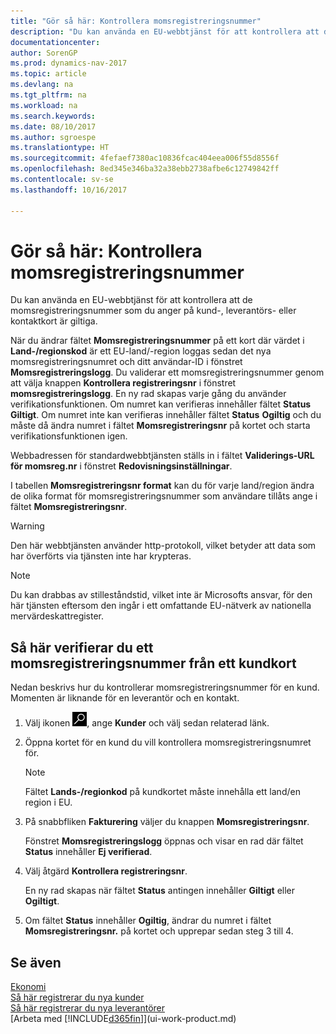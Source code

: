 ```yaml
---
title: "Gör så här: Kontrollera momsregistreringsnummer"
description: "Du kan använda en EU-webbtjänst för att kontrollera att de momsregistreringsnummer som du anger på kund-, leverantörs- eller kontaktkort är giltiga."
documentationcenter: 
author: SorenGP
ms.prod: dynamics-nav-2017
ms.topic: article
ms.devlang: na
ms.tgt_pltfrm: na
ms.workload: na
ms.search.keywords: 
ms.date: 08/10/2017
ms.author: sgroespe
ms.translationtype: HT
ms.sourcegitcommit: 4fefaef7380ac10836fcac404eea006f55d8556f
ms.openlocfilehash: 8ed345e346ba32a38ebb2738afbe6c12749842ff
ms.contentlocale: sv-se
ms.lasthandoff: 10/16/2017

---
```

# <a name="how-to-verify-vat-registration-numbers"></a>Gör så här: Kontrollera momsregistreringsnummer
Du kan använda en EU-webbtjänst för att kontrollera att de momsregistreringsnummer som du anger på kund-, leverantörs- eller kontaktkort är giltiga.  

 När du ändrar fältet **Momsregistreringsnummer** på ett kort där värdet i **Land-/regionskod** är ett EU-land/-region loggas sedan det nya momsregistreringsnumret och ditt användar-ID i fönstret **Momsregistreringslogg**. Du validerar ett momsregistreringsnummer genom att välja knappen **Kontrollera registreringsnr** i fönstret **momsregistreringslogg**. En ny rad skapas varje gång du använder verifikationsfunktionen. Om numret kan verifieras innehåller fältet **Status** **Giltigt**. Om numret inte kan verifieras innehåller fältet **Status** **Ogiltig** och du måste då ändra numret i fältet **Momsregistreringsnr** på kortet och starta verifikationsfunktionen igen.  

 Webbadressen för standardwebbtjänsten ställs in i fältet **Validerings-URL för momsreg.nr** i fönstret **Redovisningsinställningar**.  

 I tabellen **Momsregistreringsnr format** kan du för varje land/region ändra de olika format för momsregistreringsnummer som användare tillåts ange i fältet **Momsregistreringsnr**.  

> [!WARNING]  
>  Den här webbtjänsten använder http-protokoll, vilket betyder att data som har överförts via tjänsten inte har krypteras.  

> [!NOTE]  
>  Du kan drabbas av stilleståndstid, vilket inte är Microsofts ansvar, för den här tjänsten eftersom den ingår i ett omfattande EU-nätverk av nationella mervärdeskattregister.  

## <a name="to-verify-a-vat-registration-number-from-a-customer-card"></a>Så här verifierar du ett momsregistreringsnummer från ett kundkort  
Nedan beskrivs hur du kontrollerar momsregistreringsnummer för en kund. Momenten är liknande för en leverantör och en kontakt.   
1.  Välj ikonen ![Söka efter sida eller rapport](media/ui-search/search_small.png "ikonen Söka efter sida eller rapport"), ange **Kunder** och välj sedan relaterad länk.  

2.  Öppna kortet för en kund du vill kontrollera momsregistreringsnumret för.  

    > [!NOTE]  
    >  Fältet **Lands-/regionkod** på kundkortet måste innehålla ett land/en region i EU.  
3.  På snabbfliken **Fakturering** väljer du knappen **Momsregistreringsnr**.  

    Fönstret **Momsregistreringslogg** öppnas och visar en rad där fältet **Status** innehåller **Ej verifierad**.  
4.  Välj åtgärd **Kontrollera registreringsnr**.  

     En ny rad skapas när fältet **Status** antingen innehåller **Giltigt** eller **Ogiltigt**.  
5.  Om fältet **Status** innehåller **Ogiltig**, ändrar du numret i fältet **Momsregistreringsnr.** på kortet och upprepar sedan steg 3 till 4.  

## <a name="see-also"></a>Se även  
[Ekonomi](finance.md)  
[Så här registrerar du nya kunder](sales-how-register-new-customers.md)  
[Så här registrerar du nya leverantörer](purchasing-how-register-new-vendors.md)  
[Arbeta med [!INCLUDE[d365fin](includes/d365fin_md.md)]](ui-work-product.md)

